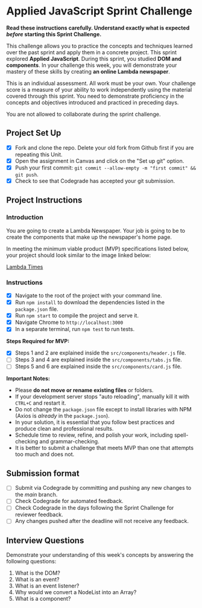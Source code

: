 # Applied JavaScript Sprint Challenge

**Read these instructions carefully. Understand exactly what is expected _before_ starting this Sprint Challenge.**

This challenge allows you to practice the concepts and techniques learned over the past sprint and apply them in a concrete project. This sprint explored **Applied JavaScript**. During this sprint, you studied **DOM and components**. In your challenge this week, you will demonstrate your mastery of these skills by creating **an online Lambda newspaper**.

This is an individual assessment. All work must be your own. Your challenge score is a measure of your ability to work independently using the material covered through this sprint. You need to demonstrate proficiency in the concepts and objectives introduced and practiced in preceding days.

You are not allowed to collaborate during the sprint challenge.

## Project Set Up

-   [x] Fork and clone the repo. Delete your old fork from Github first if you are repeating this Unit.
-   [x] Open the assignment in Canvas and click on the "Set up git" option.
-   [x] Push your first commit: `git commit --allow-empty -m "first commit" && git push`.
-   [x] Check to see that Codegrade has accepted your git submission.

## Project Instructions

### Introduction

You are going to create a Lambda Newspaper. Your job is going to be to create the components that make up the newspaper's home page.

In meeting the minimum viable product (MVP) specifications listed below, your project should look similar to the image linked below:

[Lambda Times](https://tk-assets.lambdaschool.com/cac4803c-6e8f-4846-be0e-b20d82a34a73_lambda-times.png)

### Instructions

-   [x] Navigate to the root of the project with your command line.
-   [x] Run `npm install` to download the dependencies listed in the `package.json` file.
-   [x] Run `npm start` to compile the project and serve it.
-   [x] Navigate Chrome to `http://localhost:3000`
-   [x] In a separate terminal, run `npm test` to run tests.

**Steps Required for MVP:**

-   [x] Steps 1 and 2 are explained inside the `src/components/header.js` file.
-   [ ] Steps 3 and 4 are explained inside the `src/components/tabs.js` file.
-   [ ] Steps 5 and 6 are explained inside the `src/components/card.js` file.

**Important Notes:**

-   Please **do not move or rename existing files** or folders.
-   If your development server stops "auto reloading", manually kill it with `CTRL+C` and restart it.
-   Do not change the `package.json` file except to install libraries with NPM (Axios is _already_ in the `package.json`).
-   In your solution, it is essential that you follow best practices and produce clean and professional results.
-   Schedule time to review, refine, and polish your work, including spell-checking and grammar-checking.
-   It is better to submit a challenge that meets MVP than one that attempts too much and does not.

## Submission format

-   [ ] Submit via Codegrade by committing and pushing any new changes to the _main_ branch.
-   [ ] Check Codegrade for automated feedback.
-   [ ] Check Codegrade in the days following the Sprint Challenge for reviewer feedback.
-   [ ] Any changes pushed after the deadline will not receive any feedback.

## Interview Questions

Demonstrate your understanding of this week's concepts by answering the following questions:

1. What is the DOM?
2. What is an event?
3. What is an event listener?
4. Why would we convert a NodeList into an Array?
5. What is a component?

